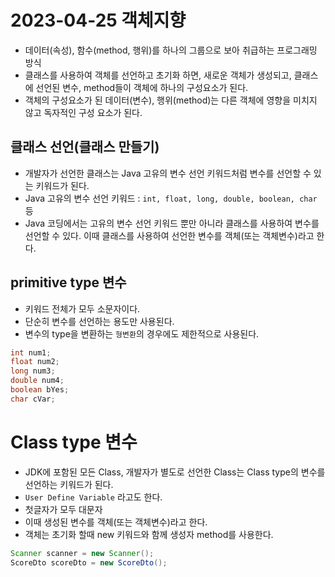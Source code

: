 # 2023-04-25 객체지향
- 데이터(속성), 함수(method, 행위)를 하나의 그룹으로 보아 취급하는 프로그래밍 방식
- 클래스를 사용하여 객체를 선언하고 초기화 하면, 새로운 객체가 생성되고, 클래스에 선언된 변수, method들이 객체에 하나의 구성요소가 된다.
- 객체의 구성요소가 된 데이터(변수), 행위(method)는 다른 객체에 영향을 미치지 않고 독자적인 구성 요소가 된다.

## 클래스 선언(클래스 만들기)
- 개발자가 선언한 클래스는 Java 고유의 변수 선언 키워드처럼 변수를 선언할 수 있는 키워드가 된다.
- Java 고유의 변수 선언 키워드 : `int, float, long, double, boolean, char` 등
- Java 코딩에서는 고유의 변수 선언 키워드 뿐만 아니라 클래스를 사용하여 변수를 선언할 수 있다. 이때 클래스를 사용하여 선언한 변수를 객체(또는 객체변수)라고 한다.

## primitive type 변수
- 키워드 전체가 모두 소문자이다.
- 단순히 변수를 선언하는 용도만 사용된다.
- 변수의 type을 변환하는 `형변환`의 경우에도 제한적으로 사용된다.

```java
int num1;
float num2;
long num3;
double num4;
boolean bYes;
char cVar;
```

# Class type 변수
- JDK에 포함된 모든 Class, 개발자가 별도로 선언한 Class는 Class type의 변수를 선언하는 키워드가 된다.
- `User Define Variable` 라고도 한다.
- 첫글자가 모두 대문자
- 이때 생성된 변수를 객체(또는 객체변수)라고 한다.
- 객체는 초기화 할때 new 키워드와 함께 생성자 method를 사용한다.
```java
Scanner scanner = new Scanner();
ScoreDto scoreDto = new ScoreDto();
````

